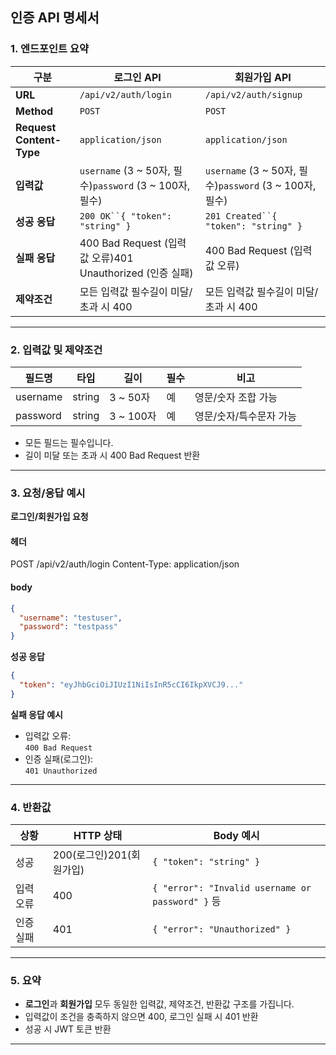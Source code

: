 ## 인증 API 명세서

### 1. 엔드포인트 요약

| 구분      | 로그인 API                                           | 회원가입 API                                          |
|-----------|---------------------------------------------------|---------------------------------------------------|
| **URL**   | `/api/v2/auth/login`                              | `/api/v2/auth/signup`                             |
| **Method**| `POST`                                            | `POST`                                            |
| **Request Content-Type** | `application/json`                                | `application/json`                                |
| **입력값**| `username` (3 ~ 50자, 필수)`password` (3 ~ 100자, 필수) | `username` (3 ~ 50자, 필수)`password` (3 ~ 100자, 필수) |
| **성공 응답** | `200 OK``{ "token": "string" }`                   | `201 Created``{ "token": "string" }`              |
| **실패 응답** | 400 Bad Request (입력값 오류)401 Unauthorized (인증 실패)  | 400 Bad Request (입력값 오류)                          |
| **제약조건** | 모든 입력값 필수길이 미달/초과 시 400                           | 모든 입력값 필수길이 미달/초과 시 400                           |

---

### 2. 입력값 및 제약조건

| 필드명      | 타입    | 길이       | 필수 | 비고                  |
|-------------|---------|----------|------|-----------------------|
| username    | string  | 3  ~ 50자 | 예   | 영문/숫자 조합 가능   |
| password    | string  | 3 ~ 100자 | 예   | 영문/숫자/특수문자 가능 |

- 모든 필드는 필수입니다.
- 길이 미달 또는 초과 시 400 Bad Request 반환

---

### 3. 요청/응답 예시

**로그인/회원가입 요청**

#### 헤더
POST /api/v2/auth/login
Content-Type: application/json

#### body
```json
{
  "username": "testuser",
  "password": "testpass"
}
```

**성공 응답**

```json
{
  "token": "eyJhbGciOiJIUzI1NiIsInR5cCI6IkpXVCJ9..."
}
```

**실패 응답 예시**

- 입력값 오류:  
  `400 Bad Request`
- 인증 실패(로그인):  
  `401 Unauthorized`

---

### 4. 반환값

| 상황       | HTTP 상태 | Body 예시                                  |
|------------|-----------|---------------------------------------------|
| 성공       | 200(로그인)201(회원가입) | `{ "token": "string" }`                |
| 입력 오류  | 400       | `{ "error": "Invalid username or password" }` 등 |
| 인증 실패  | 401       | `{ "error": "Unauthorized" }`               |

---

### 5. 요약

- **로그인**과 **회원가입** 모두 동일한 입력값, 제약조건, 반환값 구조를 가집니다.
- 입력값이 조건을 충족하지 않으면 400, 로그인 실패 시 401 반환
- 성공 시 JWT 토큰 반환

---
